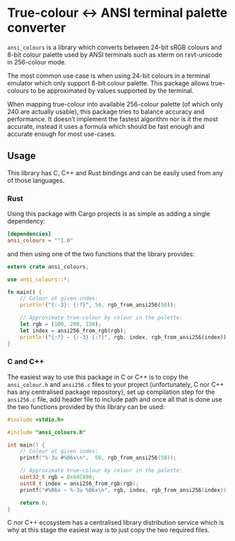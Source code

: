 # True-colour ↔ ANSI terminal palette converter

`ansi_colours` is a library which converts between 24-bit sRGB colours
and 8-bit colour palette used by ANSI terminals such as xterm on
rxvt-unicode in 256-colour mode.

The most common use case is when using 24-bit colours in a terminal
emulator which only support 8-bit colour palette.  This package allows
true-colours to be approximated by values supported by the terminal.

When mapping true-colour into available 256-colour palette (of which
only 240 are actually usable), this package tries to balance accuracy
and performance.  It doesn’t implement the fastest algorithm nor is it
the most accurate, instead it uses a formula which should be fast
enough and accurate enough for most use-cases.

## Usage

This library has C, C++ and Rust bindings and can be easily used from
any of those languages.

### Rust

Using this package with Cargo projects is as simple as adding a single
dependency:

```toml
[dependencies]
ansi_colours = "^1.0"
```

and then using one of the two functions that the library provides:

```rust
extern crate ansi_colours;

use ansi_colours::*;

fn main() {
    // Colour at given index:
    println!("{:-3}: {:?}", 50, rgb_from_ansi256(50));

    // Approximate true-colour by colour in the palette:
    let rgb = (100, 200, 150);
    let index = ansi256_from_rgb(rgb);
    println!("{:?} ~ {:-3} {:?}", rgb, index, rgb_from_ansi256(index));
}
```

### C and C++

The easiest way to use this package in C or C++ is to copy the
`ansi_colour.h` and `ansi256.c` files to your project (unfortunately,
C nor C++ has any centralised package repository), set up compilation
step for the `ansi256.c` file, add header file to include path and
once all that is done use the two functions provided by this library
can be used:

```c
#include <stdio.h>

#include "ansi_colours.h"

int main() {
    // Colour at given index:
    printf("%-3u #%06x\n",  50, rgb_from_ansi256(50));

    // Approximate true-colour by colour in the palette:
    uint32_t rgb = 0x64C896;
    uint8_t index = ansi256_from_rgb(rgb);
    printf("#%06x ~ %-3u %06x\n", rgb, index, rgb_from_ansi256(index));

    return 0;
}
```

C nor C++ ecosystem has a centralised library distribution service
which is why at this stage the easiest way is to just copy the two
required files.
